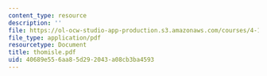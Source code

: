 ```yaml
---
content_type: resource
description: ''
file: https://ol-ocw-studio-app-production.s3.amazonaws.com/courses/4-131-architectural-design-level-ii-material-essence-the-glass-house-fall-2003/40689e556aa85d292043a08cb3ba4593_thomisle.pdf
file_type: application/pdf
resourcetype: Document
title: thomisle.pdf
uid: 40689e55-6aa8-5d29-2043-a08cb3ba4593
---
```

